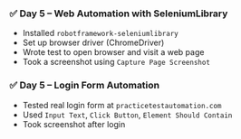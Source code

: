 ### ✅ Day 5 – Web Automation with SeleniumLibrary

- Installed `robotframework-seleniumlibrary`
- Set up browser driver (ChromeDriver)
- Wrote test to open browser and visit a web page
- Took a screenshot using `Capture Page Screenshot`

### ✅ Day 5 – Login Form Automation

- Tested real login form at `practicetestautomation.com`
- Used `Input Text`, `Click Button`, `Element Should Contain`
- Took screenshot after login
